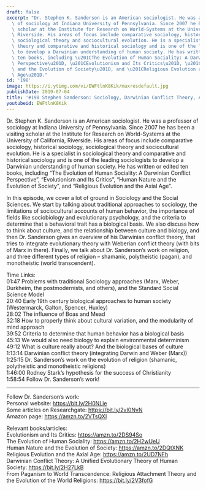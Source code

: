 ```yaml
---
draft: false
excerpt: "Dr. Stephen K. Sanderson is an American sociologist. He was a professor\
  \ of sociology at Indiana University of Pennsylvania. Since 2007 he has been a visiting\
  \ scholar at the Institute for Research on World-Systems at the University of California,\
  \ Riverside. His areas of focus include comparative sociology, historical sociology,\
  \ sociological theory and sociocultural evolution. He is a specialist in sociological\
  \ theory and comparative and historical sociology and is one of the leading sociologists\
  \ to develop a Darwinian understanding of human society. He has written or edited\
  \ ten books, including \u201CThe Evolution of Human Sociality: A Darwinian Conflict\
  \ Perspective\u201D, \u201CEvolutionism and Its Critics\u201D, \u201CHuman Nature\
  \ and the Evolution of Society\u201D, and \u201CReligious Evolution and the Axial\
  \ Age\u201D."
id: '198'
image: https://i.ytimg.com/vi/EWFtlnK8Kik/maxresdefault.jpg
publishDate: 2019-07-04
title: '#198 Stephen Sanderson: Sociology, Darwinian Conflict Theory, And Religion'
youtubeid: EWFtlnK8Kik
---
```

<div class="timelinks">

Dr. Stephen K. Sanderson is an American sociologist. He was a professor of sociology at Indiana University of Pennsylvania. Since 2007 he has been a visiting scholar at the Institute for Research on World-Systems at the University of California, Riverside. His areas of focus include comparative sociology, historical sociology, sociological theory and sociocultural evolution. He is a specialist in sociological theory and comparative and historical sociology and is one of the leading sociologists to develop a Darwinian understanding of human society. He has written or edited ten books, including “The Evolution of Human Sociality: A Darwinian Conflict Perspective”, “Evolutionism and Its Critics”, “Human Nature and the Evolution of Society”, and “Religious Evolution and the Axial Age”.

In this episode, we cover a lot of ground in Sociology and the Social Sciences. We start by talking about traditional approaches to sociology, the limitations of sociocultural accounts of human behavior, the importance of fields like sociobiology and evolutionary psychology, and the criteria to determine that a behavioral trait has a biological basis. We also discuss how to think about culture, and the relationship between culture and biology, and then Dr. Sanderson gives an overview of his Darwinian conflict theory, that tries to integrate evolutionary theory with Weberian conflict theory (with bits of Marx in there). Finally, we talk about Dr. Sanderson’s work on religion, and three different types of religion – shamanic, polytheistic (pagan), and monotheistic (world transcendent).

Time Links:  
<time>01:47</time> Problems with traditional Sociology approaches (Marx, Weber, Durkheim, the postmodernists, and others), and the Standard Social Science Model  
<time>20:40</time> Early 19th century biological approaches to human society (Westermarck, Galton, Spencer, Huxley)                                                           
<time>28:02</time> The influence of Boas and Mead                                                
<time>32:18</time> How to properly think about cultural variation, and the modularity of mind approach                                               
<time>39:52</time> Criteria to determine that human behavior has a biological basis                                                
<time>45:13</time> We would also need biology to explain environmental determinism  
<time>49:12</time> What is culture really about? And the biological bases of culture    
<time>1:13:14</time> Darwinian conflict theory (integrating Darwin and Weber (Marx))  
<time>1:25:15</time> Dr. Sanderson’s work on the evolution of religion (shamanic, polytheistic and monotheistic religions)  
<time>1:46:00</time> Rodney Stark’s hypothesis for the success of Christianity                              
<time>1:58:54</time> Follow Dr. Sanderson’s work!

---

Follow Dr. Sanderson’s work:  
Personal website: https://bit.ly/2H0NLie  
Some articles on Researchgate: https://bit.ly/2vI0NvN  
Amazon page: https://amzn.to/2VTsQXI

Relevant books/articles:  
Evolutionism and Its Critics: https://amzn.to/2DS94So  
The Evolution of Human Sociality: https://amzn.to/2H2wUeU  
Human Nature and the Evolution of Society: https://amzn.to/2DQtXNK  
Religious Evolution and the Axial Age: https://amzn.to/2UD7NFh  
Darwinian Conflict Theory: A Unified Evolutionary Theory of Human Society: https://bit.ly/2H27LkB  
From Paganism to World Transcendence: Religious Attachment Theory and the Evolution of the World Religions: https://bit.ly/2V3fofG
</div>


